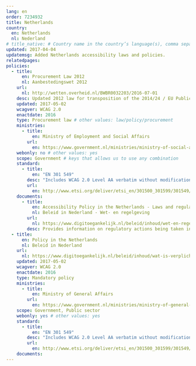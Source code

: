 ```yaml
---
lang: en
order: 7234932
title: Netherlands
country:
  en: Netherlands
  nl: Nederland
# title_native: # Country name in the country’s language(s), comma separated. For Switzerland: Schweiz, Suisse, Svizzera, Svizra
updated: 2017-04-04
updatemsg: Added Netherlands accessibility laws and policies.
relatedpages:
policies:
  - title:
      en: Procurement Law 2012
      nl: Aanbestedingswet 2012
    url:
      nl: http://wetten.overheid.nl/BWBR0032203/2016-07-01
    desc: Updated 2012 law for transposition of the 2014/24 / EU Public Procurement Directive into the existing procurement law.
    updated: 2017-05-02
    wcagver: WCAG 2.0
    enactdate: 2016
    type: Procurement law # other values: law/policy/procurement
    ministries:
      - title:
          en: Ministry of Employment and Social Affairs
        url:
          en: https://www.government.nl/ministries/ministry-of-social-affairs-and-employment
    webonly: no # other values: yes
    scope: Government # keys that allows us to use any combination
    standard:
      - title:
          en: "EN 301 549"
        desc: "Includes WCAG 2.0 Level AA verbatim without modifications for Web content, and WCAG 2.0 Level AA as interpreted by WCAG2ICT for non-Web documentation and software."
        url:
          en: http://www.etsi.org/deliver/etsi_en/301500_301599/301549/01.01.01_60/en_301549v010101p.pdf
    documents:
      - title:
          en: Accessibility Policy in the Netherlands - Laws and regulations
          nl: Beleid in Nederland - Wet- en regelgeving
        url:
          nl: https://www.digitoegankelijk.nl/beleid/inhoud/wet-en-regelgeving
        desc: Provides information on regulatory actions being taken in the Netherlands on accessibility, including work to transpose the EU 2016/2102 Web and Mobile Accessibility Directive into law.
  - title:
      en: Policy in the Netherlands
      nl: Beleid in Nederland
    url:
      nl: https://www.digitoegankelijk.nl/beleid/inhoud/wat-is-verplicht
    updated: 2017-05-02
    wcagver: WCAG 2.0
    enactdate: 2016
    type: Mandatory policy
    ministries:
      - title:
          en: Ministry of General Affairs
        url:
          en: https://www.government.nl/ministries/ministry-of-general-affairs
    scope: Government, Public sector
    webonly: yes # other values: yes
    standard:
      - title:
          en: "EN 301 549"
        desc: "Includes WCAG 2.0 Level AA verbatim without modifications for Web content, and WCAG 2.0 Level AA as interpreted by WCAG2ICT for non-Web documentation and software."
        url:
          en: http://www.etsi.org/deliver/etsi_en/301500_301599/301549/01.01.01_60/en_301549v010101p.pdf
    documents:
---
```

